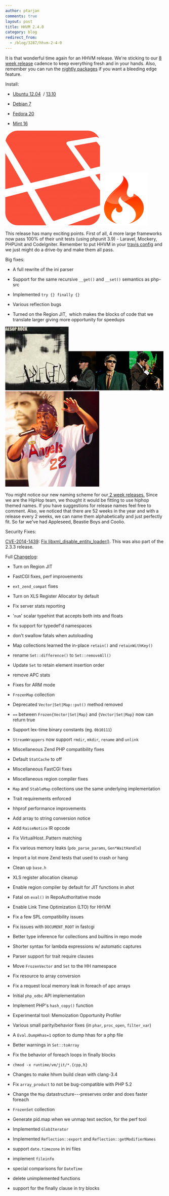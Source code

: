 ```yaml
---
author: ptarjan
comments: true
layout: post
title: HHVM 2.4.0
category: blog
redirect_from:
  - /blog/3287/hhvm-2-4-0
---
```


It is that wonderful time again for an HHVM release. We're sticking to our [8 week release](https://github.com/facebook/hhvm/wiki/Release-Schedule) cadence to keep everything fresh and in your hands. Also, remember you can run the [nightly packages](http://www.hhvm.com/blog/3203/nightly-packages) if you want a bleeding edge feature.

<!--truncate-->

Install:

  * [Ubuntu 12.04](https://github.com/facebook/hhvm/wiki/Prebuilt-Packages-on-Ubuntu-12.04)  / [13.10](https://github.com/facebook/hhvm/wiki/Prebuilt-Packages-on-Ubuntu-13.10)


  * [Debian 7](https://github.com/facebook/hhvm/wiki/Prebuilt-Packages-on-Debian-7)


  * [Fedora 20](https://github.com/facebook/hhvm/wiki/Prebuilt-Packages-on-Fedora-20)


  * [Mint 16](https://github.com/facebook/hhvm/wiki/Prebuilt-Packages-on-Mint-16)



![laravel-four-icon](/static/images/posts/laravel-four-icon1.png)![ci_logo_flame](static/images/posts/ci_logo_flame1.jpg)


This release has many exciting points. First of all, 4 more large frameworks now pass 100% of their unit tests (using phpunit 3.9) - Laravel, Mockery, PHPUnit and CodeIgniter. Remember to put HHVM in your [travis config](http://blog.travis-ci.com/2013-12-16-test-php-code-with-the-hiphop-vm/) and we just might do a drive-by and make them all pass.

Big fixes:




  * A full rewrite of the ini parser


  * Support for the same recursive `__get()` and `__set()` semantics as php-src


  * Implemented `try {} finally {}`


  * Various reflection bugs


  * Turned on the Region JIT,  which makes the blocks of code that we translate larger giving more opportunity for speedups




![AesRockAppleseed](/static/images/posts/AesRockAppleseed1.jpg)![1200px-Beastie_Boys_Compo](/static/images/posts/1200px-Beastie_Boys_Compo1.jpg)![Coolio](/static/images/posts/Coolio1.jpg)


You might notice our new naming scheme for our[ 2 week releases.](https://github.com/facebook/hhvm/blob/master/hphp/NEWS) Since we are the HipHop team, we thought it would be fitting to use hiphop themed names. If you have suggestions for release names feel free to comment. Also, we noticed that there are 52 weeks in the year and with a release every 2 weeks, we can name them alphabetically and just perfectly fit. So far we've had Appleseed, Beastie Boys and Coolio.

Security Fixes:

[CVE-2014-1439](http://www.cve.mitre.org/cgi-bin/cvename.cgi?name=2014-1439): [Fix libxml_disable_entity_loader()](https://github.com/facebook/hhvm/commit/95f96e7287effe2fcdfb9a5338d1a7e4f55b083b). This was also part of the 2.3.3 release.

Full [Changelog](https://github.com/facebook/hhvm/blob/master/hphp/NEWS):




  * Turn on Region JIT


  * FastCGI fixes, perf improvements


  * `ext_zend_compat` fixes


  * Turn on XLS Register Allocator by default


  * Fix server stats reporting


  * '`num`' scalar typehint that accepts both ints and floats


  * fix support for typedef'd namespaces


  * don't swallow fatals when autoloading


  * Map collections learned the in-place `retain()` and `retainWithKey()`


  * rename `Set::difference()` to `Set::removeAll()`


  * Update `Set` to retain element insertion order


  * remove APC stats


  * Fixes for ARM mode


  * `FrozenMap` collection


  * Deprecated `Vector|Set|Map::put()` method removed


  * `==` between `Frozen{Vector|Set|Map}` and `{Vector|Set|Map}` now can return true


  * Support lex-time binary constants (eg. `0b10111`)


  * `StreamWrappers` now support `rmdir`, `mkdir`, `rename` and `unlink`


  * Miscellaneous Zend PHP compatibility fixes


  * Default `StatCache` to off


  * Miscellaneous FastCGI fixes


  * Miscellaneous region compiler fixes


  * `Map` and `StableMap` collections use the same underlying implementation


  * Trait requirements enforced


  * hhprof performance improvements


  * Add array to string conversion notice


  * Add `RaiseNotice` IR opcode


  * Fix VirtualHost.<name>.Pattern matching


  * Fix various memory leaks (`pdo_parse_params`, `Gen*WaitHandle`)


  * Import a lot more Zend tests that used to crash or hang


  * Clean up `base.h`


  * XLS register allocation cleanup


  * Enable region compiler by default for JIT functions in ahot


  * Fatal on `eval()` in RepoAuthoritative mode


  * Enable Link Time Optimization (LTO) for HHVM


  * Fix a few SPL compatibility issues


  * Fix issues with `DOCUMENT_ROOT` in fastcgi


  * Better type inference for collections and builtins in repo mode


  * Shorter syntax for lambda expressions w/ automatic captures


  * Parser support for trait require clauses


  * Move `FrozenVector` and `Set` to the HH namespace


  * Fix resource to array conversion


  * Fix a request local memory leak in foreach of apc arrays


  * Initial `php_odbc` API implementation


  * Implement PHP's `hash_copy()` function


  * Experimental tool: Memoization Opportunity Profiler


  * Various small parity/behavior fixes (in `phar`, `proc_open`, `filter_var`)


  * A `Eval.DumpHhas=1` option to dump hhas for a php file


  * Better warnings in `Set::toArray`


  * Fix the behavior of foreach loops in finally blocks


  * `chmod -x runtime/vm/jit/*.{cpp,h}`


  * Changes to make hhvm build clean with clang-3.4


  * Fix `array_product` to not be bug-compatible with PHP 5.2


  * Change the `Map` datastructure---preserves order and does faster foreach


  * `FrozenSet` collection


  * Generate pid.map when we unmap text section, for the perf tool


  * Implemented `GlobIterator`


  * Implemented `Reflection::export` and `Reflection::getModifierNames`


  * support `date.timezone` in ini files


  * implement `fileinfo`


  * special comparisons for `DateTime`


  * delete unimplemented functions


  * support for the finally clause in try blocks
